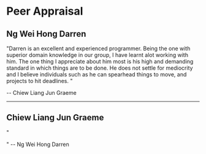 # Peer Appraisal
## Ng Wei Hong Darren

"Darren is an excellent and experienced programmer. Being the one with superior domain knowledge in our group, I have learnt alot working with him. The one thing I appreciate about him most is his high and demanding standard in which things are to be done. He does not settle for mediocrity and I believe individuals such as he can spearhead things to move, and projects to hit deadlines. "

-- Chiew Liang Jun Graeme

--------------------------------

## Chiew Liang Jun Graeme
"

"
-- Ng Wei Hong Darren







